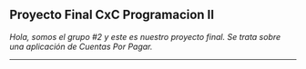## Proyecto Final CxC Programacion II

_Hola, somos el grupo #2 y este es nuestro proyecto final. Se trata sobre una aplicación de Cuentas Por Pagar._

<hr>
